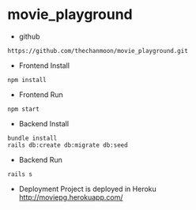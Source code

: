 # movie_playground
* github
```shell
https://github.com/thechanmoon/movie_playground.git
```


* Frontend Install
```shell
npm install
```

* Frontend Run
```shell
npm start
```

* Backend Install
```shell
bundle install
rails db:create db:migrate db:seed
```

* Backend Run
```shell
rails s
```

* Deployment
Project is deployed in Heroku http://moviepg.herokuapp.com/